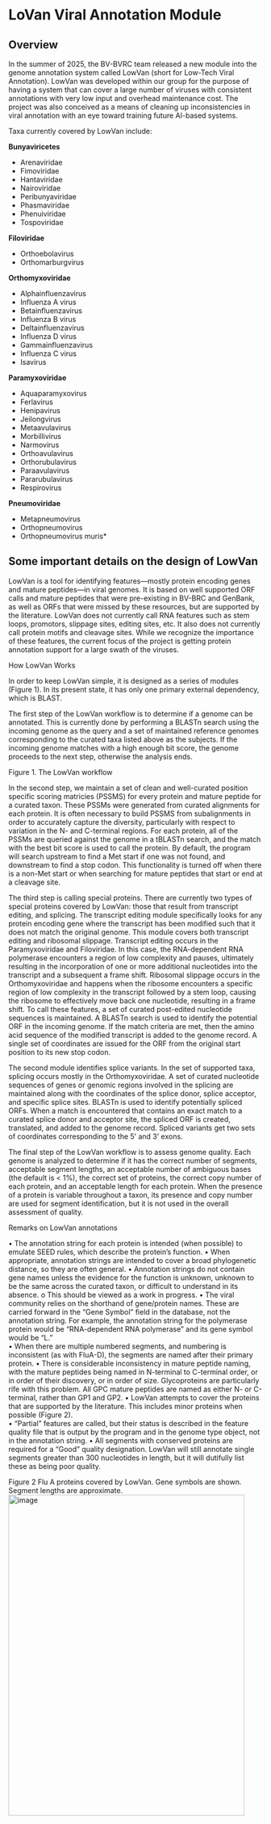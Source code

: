 # LoVan Viral Annotation Module

## Overview
In the summer of 2025, the BV-BVRC team released a new module into the genome annotation system called LowVan (short for Low-Tech Viral Annotation).  LowVan was developed within our group for the purpose of having a system that can cover a large number of viruses with consistent annotations with very low input and overhead maintenance cost.  The project was also conceived as a means of cleaning up inconsistencies in viral annotation with an eye toward training future AI-based systems.  

Taxa currently covered by LowVan include:

**Bunyaviricetes**
* Arenaviridae
*	Fimoviridae
*	Hantaviridae
*	Nairoviridae
*	Peribunyaviridae
*	Phasmaviridae
*	Phenuiviridae
*	Tospoviridae

**Filoviridae**
*	Orthoebolavirus
*	Orthomarburgvirus

**Orthomyxoviridae**
*	Alphainfluenzavirus
*	Influenza A virus
*	Betainfluenzavirus
*	Influenza B virus
*	Deltainfluenzavirus
*	Influenza D virus
*	Gammainfluenzavirus
*	Influenza C virus
*	Isavirus

**Paramyxoviridae**
* Aquaparamyxovirus
*	Ferlavirus
*	Henipavirus
*	Jeilongvirus
*	Metaavulavirus
*	Morbillivirus
*	Narmovirus
*	Orthoavulavirus
*	Orthorubulavirus
*	Paraavulavirus
*	Pararubulavirus
*	Respirovirus

**Pneumoviridae**
*	Metapneumovirus
*	Orthopneumovirus
*	Orthopneumovirus muris*

## Some important details on the design of LowVan

LowVan is a tool for identifying features—mostly protein encoding genes and mature peptides—in viral genomes.  It is based on well supported ORF calls and mature peptides that were pre-existing in BV-BRC and GenBank, as well as ORFs that were missed by these resources, but are supported by the literature.  LowVan does not currently call RNA features such as stem loops, promotors, slippage sites, editing sites, etc.  It also does not currently call protein motifs and cleavage sites.  While we recognize the importance of these features, the current focus of the project is getting protein annotation support for a large swath of the viruses.   


How LowVan Works

In order to keep LowVan simple, it is designed as a series of modules (Figure 1).  In its present state, it has only one primary external dependency, which is BLAST.

The first step of the LowVan workflow is to determine if a genome can be annotated.  This is currently done by performing a BLASTn search using the incoming genome as the query and a set of maintained reference genomes corresponding to the curated taxa listed above as the subjects.  If the incoming genome matches with a high enough bit score, the genome proceeds to the next step, otherwise the analysis ends. 

 
Figure 1.  The LowVan workflow

In the second step, we maintain a set of clean and well-curated position specific scoring matricies (PSSMS) for every protein and mature peptide for a curated taxon.  These PSSMs were generated from curated alignments for each protein.  It is often necessary to build PSSMS from subalignments in order to accurately capture the diversity, particularly with respect to variation in the N- and C-terminal regions.  For each protein, all of the PSSMs are queried against the genome in a tBLASTn search, and the match with the best bit score is used to call the protein.  By default, the program will search upstream to find a Met start if one was not found, and downstream to find a stop codon.  This functionality is turned off when there is a non-Met start or when searching for mature peptides that start or end at a cleavage site. 

The third step is calling special proteins.  There are currently two types of special proteins covered by LowVan: those that result from transcript editing, and splicing.  The transcript editing module specifically looks for any protein encoding gene where the transcript has been modified such that it does not match the original genome.  This module covers both transcript editing and ribosomal slippage.  Transcript editing occurs in the Paramyxoviridae and Filoviridae.  In this case, the RNA-dependent RNA polymerase encounters a region of low complexity and pauses, ultimately resulting in the incorporation of one or more additional nucleotides into the transcript and a subsequent a frame shift.  Ribosomal slippage occurs in the Orthomyxoviridae and happens when the ribosome encounters a specific region of low complexity in the transcript followed by a stem loop, causing the ribosome to effectively move back one nucleotide, resulting in a frame shift.  To call these features, a set of curated post-edited nucleotide sequences is maintained.  A BLASTn search is used to identify the potential ORF in the incoming genome.  If the match criteria are met, then the amino acid sequence of the modified transcript is added to the genome record.  A single set of coordinates are issued for the ORF from the original start position to its new stop codon.  

The second module identifies splice variants.  In the set of supported taxa, splicing occurs mostly in the Orthomyxoviridae.  A set of curated nucleotide sequences of genes or genomic regions involved in the splicing are maintained along with the coordinates of the splice donor, splice acceptor, and specific splice sites.  BLASTn is used to identify potentially spliced ORFs.  When a match is encountered that contains an exact match to a curated splice donor and acceptor site, the spliced ORF is created, translated, and added to the genome record.  Spliced variants get two sets of coordinates corresponding to the 5’ and 3’ exons. 

The final step of the LowVan workflow is to assess genome quality.  Each genome is analyzed to determine if it has the correct number of segments, acceptable segment lengths, an acceptable number of ambiguous bases (the default is < 1%), the correct set of proteins, the correct copy number of each protein, and an acceptable length for each protein.  When the presence of a protein is variable throughout a taxon, its presence and copy number are used for segment identification, but it is not used in the overall assessment of quality.  

Remarks on LowVan annotations

•	The annotation string for each protein is intended (when possible) to emulate SEED rules, which describe the protein’s function. 
•	When appropriate, annotation strings are intended to cover a broad phylogenetic distance, so they are often general.
•	Annotation strings do not contain gene names unless the evidence for the function is unknown, unknown to be the same across the curated taxon, or difficult to understand in its absence.
o	This should be viewed as a work in progress. 
•	The viral community relies on the shorthand of gene/protein names.  These are carried forward in the “Gene Symbol” field in the database, not the annotation string.  For example, the annotation string for the polymerase protein would be “RNA-dependent RNA polymerase” and its gene symbol would be “L.”  
•	When there are multiple numbered segments, and numbering is inconsistent (as with FluA-D), the segments are named after their primary protein.
•	There is considerable inconsistency in mature peptide naming, with the mature peptides being named in N-terminal to C-terminal order, or in order of their discovery, or in order of size.  Glycoproteins are particularly rife with this problem.  All GPC mature peptides are named as either N- or C-terminal, rather than GP1 and GP2. 
•	LowVan attempts to cover the proteins that are supported by the literature.  This includes minor proteins when possible (Figure 2).  
•	“Partial” features are called, but their status is described in the feature quality file that is output by the program and in the genome type object, not in the annotation string.
•	All segments with conserved proteins are required for a “Good” quality designation.  LowVan will still annotate single segments greater than 300 nucleotides in length, but it will dutifully list these as being poor quality. 


 
Figure 2 Flu A proteins covered by LowVan.  Gene symbols are shown.  Segment lengths are approximate.
<img width="468" height="636" alt="image" src="https://github.com/user-attachments/assets/c07ecf6a-26cc-466b-89f7-e6e8c27786b0" />
